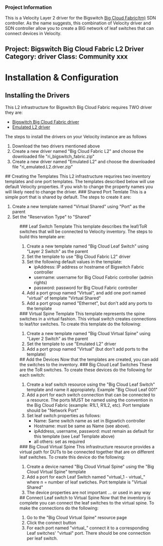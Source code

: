 ### Project Information
This is a Velocity Layer 2 driver for the Bigswitch <a href="https://www.bigswitch.com/products/big-cloud-fabric">Big Cloud Fabric(tm)</a> SDN controller. As the name suggests, this combination of Velocity driver and SDN controller allow you to create a BIG network of leaf switches that can connect devices in Velocity.

Project: Bigswitch Big Cloud Fabric L2 Driver
Category: driver
Class: Community xxx
 ----
# Installation & Configuration
## Installing the Drivers
This L2 infrastructure for Bigswitch Big Cloud Fabric requires TWO driver they are:
<ul>
  <li><a href="https://developer.spirent.com/zips/velocity/ri_bigswitch_fabric.zip"> Bigswitch Big Cloud Fabric driver</a></li>
  <li><a href="https://developer.spirent.com/zips/velocity/ri_emulated.L2.driver.zip"> Emulated L2 driver</a></li>
</ul>
The steps to install the drivers on your Velocity instance are as follows
<ol>
  <li>Download the two drivers mentioned above</li>
  <li>Create a new driver named "Big Cloud Fabric L2" and choose the downloaded file "ri_bigswitch_fabric.zip"</li>
  <li>Create a new driver named "Emulated L2" and choose the downloaded file "ri_emulated.L2.driver.zip"</li>
</ol>
## Creating the Templates
This L2 infrastructure requrires two inventory templates and one port templates. The templates described below will use default Velocity properties. If you wish to change the property names you will likely need to change the driver. 
### Shared Port Temlate
This is a simple port that is shared by default. The steps to create it are:
<ol>
  <li>Create a new template named "Virtual Shared" using "Port" as the parent</li>
  <li>Set the "Reservation Type" to "Shared"</li>
<ol>
### Leaf Switch Template
This template describes the leaf/ToR switches that will be connected to Velocity inventory. The steps to build this template are:
<ol>
  <li>Create a new template named "Big Cloud Leaf Switch" using "Layer 2 Switch" as the parent</li>
  <li>Set the template to use "Big Cloud Fabric L2" driver</li>
  <li>Set the following default values in the template:
     <ul>
       <li>ipAddress: IP address or hostname of Bigswitch Fabric controller</li>
       <li>username: username for Big Cloud Fabric controller (admin rights)</li>
       <li>password: password for Big Cloud Fabric controller</li>
    </ul>  
  </li>
  <li>Add a port group named "Virtual", and add one port named "virtual" of template "Virtual Shared"</li>
  <li>Add a port group named "Ethernet", but don't add any ports to the template</li>
</ol>
### Virtual Spine Template
This template represents the spine switches in a virtual fashion. This virtual switch creates connections to leaf/tor switches. To create this template do the following:
<ol>
  <li>Create a new template named "Big Cloud Virtual Spine" using "Layer 2 Switch" as the parent</li>
  <li>Set the template to use "Emulated L2" driver</li>
  <li>Add a port group named "Virtual" (but don't add ports to the template)</li>
</ol>
## Add the Devices
Now that the templates are created, you can add the switches to the inventory.
### Big Cloud Leaf Switches
These are the ToR switches. To create these devices do the following for each switch:
<ol>
  <li>Create a leaf switch resource using the "Big Cloud Leaf Switch" template and name it appropiately. Example "Big Cloud Leaf 001"</li>
  <li>Add a port for each switch connection that can be connected to a resource. The ports MUST be named using the convention in the Big Cloud Fabric (example: R1L1, R1L2, etc).  Port template should be "Network Port"</li>
  <li>Set leaf switch properties as follows:
     <ul>
        <li>Name: Same switch name as set in Bigswtich controller</li>
        <li>Hostname: must be same as Name (see above).</li>
        <li>ipAddress, username, password: must remain as default for this template (see Leaf Template above)</li>
        <li>all others: set as required</li>                
    </ul>  
</ol>
### Big Cloud Virtual Spine
This infrastructure resource provides a virtual path for DUTs to be connected together that are on different leaf switches. To create this device do the following:
<ol>
  <li>Create a device named "Big Cloud Virtual Spine" using the "Big Cloud Virtual Spine" template</li>
  <li>Add a port for each Leaf Switch named "virtual_1 - virtual_<n>" where n = number of leaf swtiches. Port template is "Virtual Shared"</li>
  <li>The device properties are not important ... or used in any way</li>
</ol>
## Connect Leaf switch to Virtual Spine
Now that the inventory is complete you can connect the leaf switches to the virtual spine. To make the connections do the following:
<ol>
  <li>Go to the "Big Cloud Virtual Spine" resource page</li>
  <li>Click the connect button</li>
  <li>For each port named "virtual_<n>" connect it to a corresponding Leaf switches' "virtual" port. There should be one connection per leaf switch.</li>
</ol>